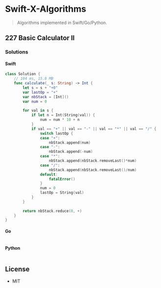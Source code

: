 # Swift-X-Algorithms

> Algorithms implemented in Swift/Go/Python.

## 227 Basic Calculator II

### Solutions

#### Swift

```swift
class Solution {
    // 104 ms, 15.8 MB
    func calculate(_ s: String) -> Int {
        let s = s + "+0"
        var lastOp = "+"
        var nbStack = [Int]()
        var num = 0
        
        for val in s {
            if let n = Int(String(val)) {
                num = num * 10 + n
            }
            if val == "+" || val == "-" || val == "*" || val == "/" {
                switch lastOp {
                case "+":
                    nbStack.append(num)
                case "-":
                    nbStack.append(-num)
                case "*":
                    nbStack.append(nbStack.removeLast()*num)
                case "/":
                    nbStack.append(nbStack.removeLast()/num)
                default:
                    fatalError()
                }
                num = 0
                lastOp = String(val)
            }
        }
        
        return nbStack.reduce(0, +)
    }
}
```

#### Go

```go
```

#### Python

```python
```

## License

- MIT

